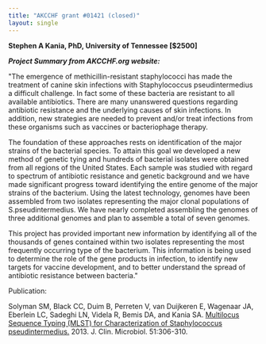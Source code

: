 ```yaml
---
title: "AKCCHF grant #01421 (closed)"
layout: single
---
```


**Stephen A Kania, PhD, University of Tennessee \[\$2500\]**

**_Project Summary from AKCCHF.org website:_**

"The emergence of methicillin-resistant staphylococci has made the
treatment of canine skin infections with Staphylococcus pseudintermedius
a difficult challenge. In fact some of these bacteria are resistant to
all available antibiotics. There are many unanswered questions regarding
antibiotic resistance and the underlying causes of skin infections. In
addition, new strategies are needed to prevent and/or treat infections
from these organisms such as vaccines or bacteriophage therapy.

The foundation of these approaches rests on identification of the major
strains of the bacterial species. To attain this goal we developed a new
method of genetic tying and hundreds of bacterial isolates were obtained
from all regions of the United States. Each sample was studied with
regard to spectrum of antibiotic resistance and genetic background and
we have made significant progress toward identifying the entire genome
of the major strains of the bacterium. Using the latest technology,
genomes have been assembled from two isolates representing the major
clonal populations of S.pseudintermedius. We have nearly completed
assembling the genomes of three additional genomes and plan to assemble
a total of seven genomes.

This project has provided important new information by identifying all
of the thousands of genes contained within two isolates representing the
most frequently occurring type of the bacterium. This information is
being used to determine the role of the gene products in infection, to
identify new targets for vaccine development, and to better understand
the spread of antibiotic resistance between bacteria."

Publication:

Solyman SM, Black CC, Duim B, Perreten V, van Duijkeren E, Wagenaar JA,
Eberlein LC, Sadeghi LN,  Videla R, Bemis DA, and Kania SA. [Multilocus
Sequence Typing (MLST) for Characterization of Staphylococcus
pseudintermedius.](http://www.ncbi.nlm.nih.gov/pmc/articles/PMC3536184/) 
2013.   J. Clin. Microbiol. 51:306-310.
